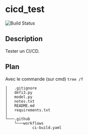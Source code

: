 # cicd_test

![Build Status](https://github.com/ugolabo/devops-capstone-project/actions/workflows/ci-build.yaml/badge.svg)

## Description

Tester un CI/CD.

## Plan

Avec le commande (sur cmd) `tree /f`

```text
│   .gitignore
│   défi3.py
│   model.py
│   notes.txt
│   README.md
│   requirements.txt
│
└───.github
    └───workflows
            ci-build.yaml
```
